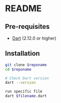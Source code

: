 # README

## Pre-requisites

<!-- Dart script files -->
- [Dart](https://dart.dev/get-dart) (2.12.0 or higher)

## Installation

```bash
git clone $reponame
cd $reponame

# Check Dart version
dart --version

run specific file
dart $filename.dart
```
